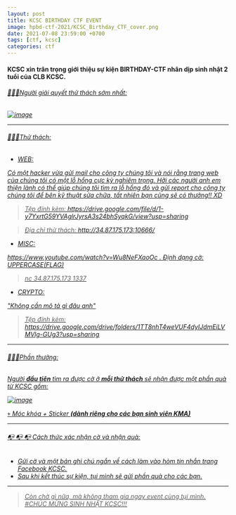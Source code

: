 ```yaml
---
layout: post
title: KCSC BIRTHDAY CTF EVENT
image: hpbd-ctf-2021/KCSC_Birthday_CTF_cover.png
date: 2021-07-08 23:59:00 +0700
tags: [ctf, kcsc]
categories: ctf
---
```


#### KCSC xin trân trọng giới thiệu sự kiện BIRTHDAY-CTF nhân dịp sinh nhật 2 tuổi của CLB KCSC.



###### <i><u> 🚩🚩🚩Người giải quyết thử thách sớm nhất: <u><i>



![image](https://user-images.githubusercontent.com/85006768/128654594-bd13dfdf-7963-4ea2-aa91-0dc8647e7dd6.png)

---	

###### <i><u>🔫🔫🔫Thử thách: <u><i>


* WEB:
  
Có một hacker vừa gửi mail cho công ty chúng tôi và nói rằng trang web của chúng tôi có một lỗ hổng cực kỳ nghiêm trọng. Hỡi các người anh em thiện lành có thể giúp chúng tôi tìm ra lỗ hổng đó và gửi report cho công ty chúng tôi để bên kỹ thuật sửa chữa, tất nhiên bạn cũng sẽ có thưởng!! XD

> Tệp đính kèm: https://drive.google.com/file/d/1-y7YxrtG59YVAglrJyrsA3s24bhSyqkG/view?usp=sharing
  
> Địa chỉ thử thách: http://34.87.175.173:10666/

* MISC:

https://www.youtube.com/watch?v=Wu8NeFXaoOc . Định dạng cờ: UPPERCASE(FLAG)

> nc 34.87.175.173 1337

* CRYPTO:

"Không cần mô tả gì đâu anh"

> Tệp đính kèm: https://drive.google.com/drive/folders/1TT8nhT4weVUF4dyIJdmEiLVMVlg-GUg3?usp=sharing

---

###### <i><u>🎁🎁🎁Phần thưởng: <u><i>
Người **đầu tiên** tìm ra được cờ ở **mỗi thử thách** sẽ nhận được một phần quà từ KCSC gồm:


![image](https://user-images.githubusercontent.com/85006768/128601125-abcadc1e-7ef6-47cb-90dc-1294d0dbe528.png)

`+` Móc khóa + Sticker **(dành riêng cho các bạn sinh viên KMA)**  

---

###### <i><u>📭 📭 📭 Cách thức xác nhận cờ và nhận quà: <u><i>
+ Gửi cờ và một bản ghi chú ngắn về cách làm vào hòm tin nhắn trang [Facebook KCSC](https://www.facebook.com/kmase.club).
+ Sau khi kết thúc sự kiện, tụi mình sẽ gửi phần quà cho các bạn.

---

> Còn chờ gì nữa, mà không tham gia ngay event cùng tụi mình. 
#CHÚC MỪNG SINH NHẬT KCSC!!!
